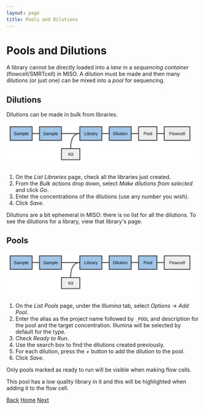 ```yaml
---
layout: page
title: Pools and Dilutions
---
```


# Pools and Dilutions
A library cannot be directly loaded into a _lane_ in a _sequencing container_
(flowcell/SMRTcell) in MISO. A dilution must be made and then many dilutions
(or just one) can be mixed into a _pool_ for sequencing.

## Dilutions
Dilutions can be made in bulk from libraries.

<img src="pics/flow-dilution.svg"/>

1. On the _List Libraries_ page, check all the libraries just created.
1. From the _Bulk actions_ drop down, select _Make dilutions from selected_ and click _Go_.
1. Enter the concentrations of the dilutions (use any number you wish).
1. Click _Save_.

Dilutions are a bit ephemeral in MISO: there is no list for all the dilutions.
To see the dilutions for a library, view that library's page.

## Pools

<img src="pics/flow-pool.svg"/>

1. On the _List Pools_ page, under the _Illumina_ tab, select _Options_ → _Add Pool_.
1. Enter the alias as the project name followed by `_POOL` and description for the pool and the target concentration. Illumina will be selected by default for the type.
1. Check _Ready to Run_.
1. Use the search box to find the dilutions created previously.
1. For each dilution, press the _+_ button to add the dilution to the pool.
1. Click _Save_.

Only pools marked as ready to run will be visible when making flow cells.

This pool has a low quality library in it and this will be highlighted when
adding it to the flow cell.

[Back](6-libraries) [Home](index) [Next](8-runs)
